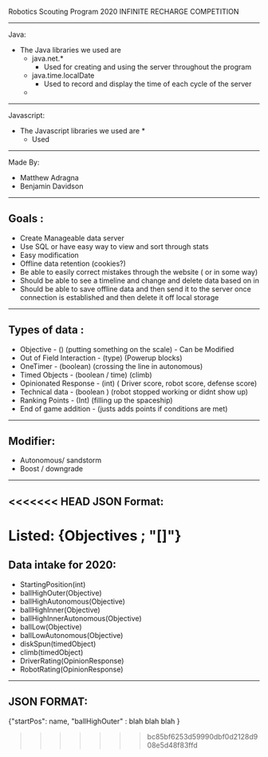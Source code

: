 Robotics Scouting Program
  2020 INFINITE RECHARGE COMPETITION

---
Java:
* The Java libraries we used are 
  * java.net.*
    * Used for creating and using the server throughout the program
  * java.time.localDate
    * Used to record and display the time of each cycle of the server
  * 
---
Javascript:
* The Javascript libraries we used are 
  * 
    * Used 
---
Made By:
* Matthew Adragna
* Benjamin Davidson
---
Goals :
---
*  Create Manageable data server
*  Use SQL or have easy way to view and sort through stats
*  Easy modification 
*  Offline data retention (cookies?)
*  Be able to easily correct mistakes through the website ( or in some way)
*  Should be able to see a timeline and change and delete data based on in
*  Should be able to save offline data and then send it to the server once connection is established and then delete it off local storage
---
Types of data :
---
*   Objective - () (putting something on the scale) - Can be Modified
*   Out of Field Interaction - (type) (Powerup blocks)
*   OneTimer - (boolean) (crossing the line in autonomous)
*   Timed Objects - (boolean / time)   (climb)
*   Opinionated Response - (int)  ( Driver score, robot score, defense score)
*   Technical data - (boolean ) (robot stopped working or didnt show up)
*   Ranking Points - (Int) (filling up the spaceship)
*   End of game addition - (justs adds points if conditions are met)
---
Modifier:
---
*   Autonomous/ sandstorm
*   Boost / downgrade
---
<<<<<<< HEAD
JSON Format:
----
Listed:
{Objectives ; "[]"}
=======
Data intake for 2020:
---
*  StartingPosition(int)
*  ballHighOuter(Objective)
*  ballHighAutonomous(Objective)
*  ballHighInner(Objective)
*  ballHighInnerAutonomous(Objective)
*  ballLow(Objective)
*  ballLowAutonomous(Objective)
*  diskSpun(timedObject)
*  climb(timedObject)
*  DriverRating(OpinionResponse)
*  RobotRating(OpinionResponse)
---
JSON FORMAT:
---
{"startPos": name,
"ballHighOuter" :
blah blah blah
}
>>>>>>> bc85bf6253d59990dbf0d2128d908e5d48f83ffd
